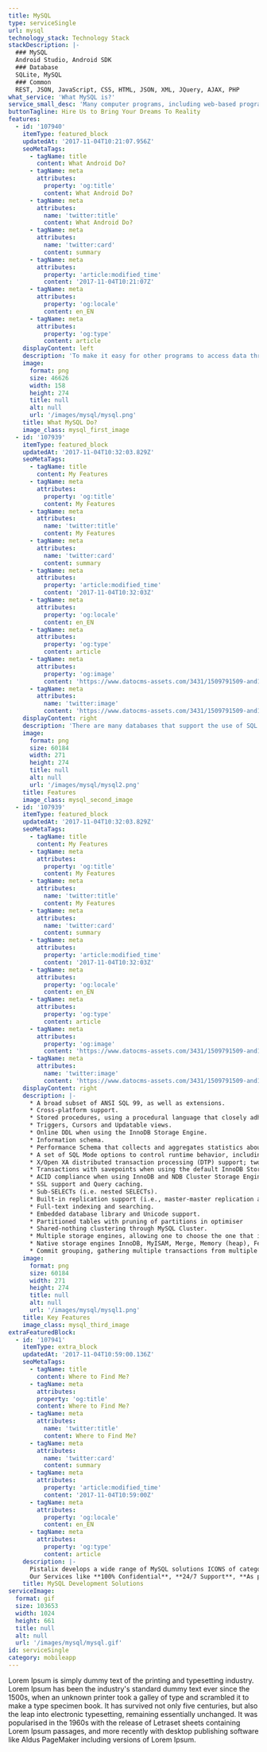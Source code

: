 ```yaml
---
title: MySQL
type: serviceSingle
url: mysql
technology_stack: Technology Stack
stackDescription: |-
  ### MySQL
  Android Studio, Android SDK
  ### Database
  SQLite, MySQL
  ### Common
  REST, JSON, JavaScript, CSS, HTML, JSON, XML, JQuery, AJAX, PHP
what_service: 'What MySQL is?'
service_small_desc: 'Many computer programs, including web-based programs like blogs, photo galleries, and content management systems need to store and retrieve data. For example, blog software needs to store the posts (ie, articles) you write and retrieve them when a visitor goes to your site. Similarly, photo galleries store information about their pictures (for example, for sites that allow users to rate the photos, the numerical rating for each picture is stored in a database). Instead of reinventing the wheel and implementing their own system of storing and retrieving data.'
buttonTagline: Hire Us to Bring Your Dreams To Reality
features:
  - id: '107940'
    itemType: featured_block
    updatedAt: '2017-11-04T10:21:07.956Z'
    seoMetaTags:
      - tagName: title
        content: What Android Do?
      - tagName: meta
        attributes:
          property: 'og:title'
          content: What Android Do?
      - tagName: meta
        attributes:
          name: 'twitter:title'
          content: What Android Do?
      - tagName: meta
        attributes:
          name: 'twitter:card'
          content: summary
      - tagName: meta
        attributes:
          property: 'article:modified_time'
          content: '2017-11-04T10:21:07Z'
      - tagName: meta
        attributes:
          property: 'og:locale'
          content: en_EN
      - tagName: meta
        attributes:
          property: 'og:type'
          content: article
    displayContent: left
    description: 'To make it easy for other programs to access data through them, many database software support a computer language called "SQL" (often pronounced as "sequel"). SQL was specially designed for such a purpose. Programs that want the database software to handle the low-level work of managing data simply use that language to send it instructions.'
    image:
      format: png
      size: 46626
      width: 158
      height: 274
      title: null
      alt: null
      url: '/images/mysql/mysql.png'
    title: What MySQL Do?
    image_class: mysql_first_image
  - id: '107939'
    itemType: featured_block
    updatedAt: '2017-11-04T10:32:03.829Z'
    seoMetaTags:
      - tagName: title
        content: My Features
      - tagName: meta
        attributes:
          property: 'og:title'
          content: My Features
      - tagName: meta
        attributes:
          name: 'twitter:title'
          content: My Features
      - tagName: meta
        attributes:
          name: 'twitter:card'
          content: summary
      - tagName: meta
        attributes:
          property: 'article:modified_time'
          content: '2017-11-04T10:32:03Z'
      - tagName: meta
        attributes:
          property: 'og:locale'
          content: en_EN
      - tagName: meta
        attributes:
          property: 'og:type'
          content: article
      - tagName: meta
        attributes:
          property: 'og:image'
          content: 'https://www.datocms-assets.com/3431/1509791509-and1-1.png?'
      - tagName: meta
        attributes:
          name: 'twitter:image'
          content: 'https://www.datocms-assets.com/3431/1509791509-and1-1.png?'
    displayContent: right
    description: 'There are many databases that support the use of SQL to access their data, among them MySQL. In other words, MySQL is just the brand of one database software, one of many. These database is very popular among programs that run on websites (probably because they are free), which is why you often see it being advertised in the feature lists of web hosts, as well as being listed as one of the "system requirements" for certain web software (like blogs and content management systems).'
    image:
      format: png
      size: 60184
      width: 271
      height: 274
      title: null
      alt: null
      url: '/images/mysql/mysql2.png'
    title: Features
    image_class: mysql_second_image
  - id: '107939'
    itemType: featured_block
    updatedAt: '2017-11-04T10:32:03.829Z'
    seoMetaTags:
      - tagName: title
        content: My Features
      - tagName: meta
        attributes:
          property: 'og:title'
          content: My Features
      - tagName: meta
        attributes:
          name: 'twitter:title'
          content: My Features
      - tagName: meta
        attributes:
          name: 'twitter:card'
          content: summary
      - tagName: meta
        attributes:
          property: 'article:modified_time'
          content: '2017-11-04T10:32:03Z'
      - tagName: meta
        attributes:
          property: 'og:locale'
          content: en_EN
      - tagName: meta
        attributes:
          property: 'og:type'
          content: article
      - tagName: meta
        attributes:
          property: 'og:image'
          content: 'https://www.datocms-assets.com/3431/1509791509-and1-1.png?'
      - tagName: meta
        attributes:
          name: 'twitter:image'
          content: 'https://www.datocms-assets.com/3431/1509791509-and1-1.png?'
    displayContent: right
    description: |-
      * A broad subset of ANSI SQL 99, as well as extensions.
      * Cross-platform support.
      * Stored procedures, using a procedural language that closely adheres to SQL/PSM.
      * Triggers, Cursors and Updatable views.
      * Online DDL when using the InnoDB Storage Engine.
      * Information schema.
      * Performance Schema that collects and aggregates statistics about server execution and query performance for monitoring purposes.
      * A set of SQL Mode options to control runtime behavior, including a strict mode to better adhere to SQL standards.
      * X/Open XA distributed transaction processing (DTP) support; two phase commit as part of this, using the default InnoDB storage engine.
      * Transactions with savepoints when using the default InnoDB Storage Engine. The NDB Cluster Storage Engine also supports transactions.
      * ACID compliance when using InnoDB and NDB Cluster Storage Engines.
      * SSL support and Query caching.
      * Sub-SELECTs (i.e. nested SELECTs).
      * Built-in replication support (i.e., master-master replication and master-slave replication) with one master per slave, many slaves per master. Multi-master replication is provided in MySQL Cluster, and multi-master support can be added to unclustered configurations using Galera Cluster.
      * Full-text indexing and searching.
      * Embedded database library and Unicode support.
      * Partitioned tables with pruning of partitions in optimiser
      * Shared-nothing clustering through MySQL Cluster.
      * Multiple storage engines, allowing one to choose the one that is most effective for each table in the application.
      * Native storage engines InnoDB, MyISAM, Merge, Memory (heap), Federated, Archive, CSV, Blackhole, NDB Cluster.
      * Commit grouping, gathering multiple transactions from multiple connections together to increase the number of commits per second.
    image:
      format: png
      size: 60184
      width: 271
      height: 274
      title: null
      alt: null
      url: '/images/mysql/mysql1.png'
    title: Key Features
    image_class: mysql_third_image
extraFeaturedBlock:
  - id: '107941'
    itemType: extra_block
    updatedAt: '2017-11-04T10:59:00.136Z'
    seoMetaTags:
      - tagName: title
        content: Where to Find Me?
      - tagName: meta
        attributes:
        property: 'og:title'
        content: Where to Find Me?
      - tagName: meta
        attributes:
          name: 'twitter:title'
          content: Where to Find Me?
      - tagName: meta
        attributes:
          name: 'twitter:card'
          content: summary
      - tagName: meta
        attributes:
          property: 'article:modified_time'
          content: '2017-11-04T10:59:00Z'
      - tagName: meta
        attributes:
          property: 'og:locale'
          content: en_EN
      - tagName: meta
        attributes:
          property: 'og:type'
          content: article
    description: |-
      Pistalix develops a wide range of MySQL solutions ICONS of categories (like games, social network, health, travel, etc.)
      Our Services like **100% Confidential**, **24/7 Support**, **As per your dreams**, **Affordable Services**, **Services for Multiple Devices**, **Persistent Client Interaction**
    title: MySQL Development Solutions
serviceImage:
  format: gif
  size: 103653
  width: 1024
  height: 661
  title: null
  alt: null
  url: '/images/mysql/mysql.gif'
id: serviceSingle
category: mobileapp
---
```


Lorem Ipsum is simply dummy text of the printing and typesetting industry. Lorem Ipsum has been the industry's standard dummy text ever since the 1500s, when an unknown printer took a galley of type and scrambled it to make a type specimen book. It has survived not only five centuries, but also the leap into electronic typesetting, remaining essentially unchanged. It was popularised in the 1960s with the release of Letraset sheets containing Lorem Ipsum passages, and more recently with desktop publishing software like Aldus PageMaker including versions of Lorem Ipsum.
